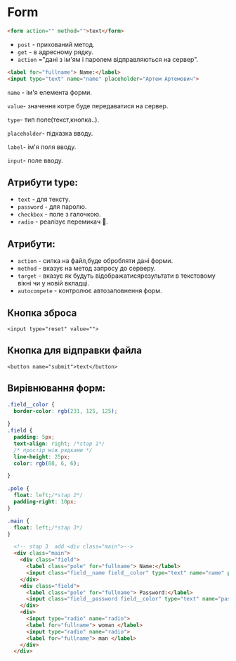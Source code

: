 # Form
```html
<form action="" method="">text</form>
```
* `post` - прихований метод.
* `get` - в адресному рядку.
* `action` ="дані з ім'ям і паролем відправляються на сервер".

```html
<label for="fullname"> Name:</label>
<input type="text" name="name" placeholder="Артем Артемович">
```
`name` - ім'я елемента форми.

`value`- значення котре буде передаватися на сервер.

`type`- тип поле(текст,кнопка..).

`placeholder`- підказка вводу.

`label`- ім'я поля вводу.

`input`- поле вводу.

## Атрибути type:
* `text` - для тексту.
* `password` - для паролю.
* `checkbox` - поле з галочкою.
* `radio` - реалізує перемикач 🔘.

## Атрибути:
* `action` - силка на файл,буде обробляти дані форми.
* `method` - вказує на метод запросу до серверу.
* `target` - вказує як будуть відображатисярезультати в текстовому вікні чи у новій вкладці.
* `autocompete` - контролює автозаповнення форм.

## Кнопка зброса
`<input type="reset" value="">`

## Кнопка для відправки файла
`<button name="submit">text</button>`

## Вирівнювання форм:
```css
.field__color {
  border-color: rgb(231, 125, 125);
  
}
.field {
  padding: 5px;
  text-align: right; /*stap 1*/
  /* простір між рядками */
  line-height: 25px; 
  color: rgb(88, 6, 6);

}

.pole {
  float: left;/*stap 2*/
  padding-right: 10px;
}

.main {
  float: left;/*stap 3*/
}
```
```html
  <!-- stap 3  add <div class="main">-->
  <div class="main"> 
    <div class="field">
      <label class="pole" for="fullname"> Name:</label>
      <input class="field__name field__color" type="text" name="name" placeholder="Артем Артемович">
    </div>
    <div class="field">
      <label class="pole" for="fullname"> Password:</label>
      <input class="field__password field__color" type="text" name="password" placeholder="lorem123456">
    </div>
    <div>
      <input type="radio" name="radio">
      <label for="fullname"> woman </label>
      <input type="radio" name="radio">
      <label for="fullname"> man </label>
    </div>
  </div>
  ```
